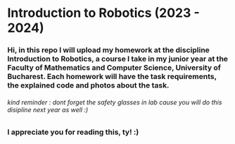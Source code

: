# Introduction to Robotics (2023 - 2024)

### Hi, in this repo I will upload my homework at the discipline Introduction to Robotics, a course I take in my junior year at the Faculty of Mathematics and Computer Science, University of Bucharest. Each homework will have the task requirements, the explained code and photos about the task.

###### *kind reminder :* dont forget the safety glasses in lab cause you will do this disipline next year as well :)

### I appreciate you for reading this, ty! :)

